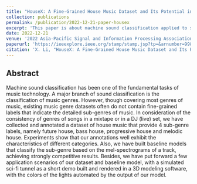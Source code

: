 ```yaml
---
title: "HouseX: A Fine-Grained House Music Dataset and Its Potential in the Music Industry"
collection: publications
permalink: /publication/2022-12-21-paper-housex
excerpt: 'This paper is about machine sound classification applied to sub-genres of electronic dance music.'
date: 2022-12-21
venue: '2022 Asia-Pacific Signal and Information Processing Association Annual Summit and Conference (APSIPA ASC)'
paperurl: 'https://ieeexplore.ieee.org/stamp/stamp.jsp?tp=&arnumber=9980316'
citation: 'X. Li, "HouseX: A Fine-Grained House Music Dataset and Its Potential in the Music Industry," *2022 Asia-Pacific Signal and Information Processing Association Annual Summit and Conference (APSIPA ASC)*, Chiang Mai, Thailand, 2022, pp. 335-341, doi: 10.23919/APSIPAASC55919.2022.9980316.'
---
```

## Abstract
Machine sound classification has been one of the fundamental tasks of music technology. A major branch of sound classification is the classification of music genres. However, though covering most genres of music, existing music genre datasets often do not contain fine-grained labels that indicate the detailed sub-genres of music. In consideration of the consistency of genres of songs in a mixtape or in a DJ (live) set, we have collected and annotated a dataset of house music that provide 4 sub-genre labels, namely future house, bass house, progressive house and melodic house. Experiments show that our annotations well exhibit the characteristics of different categories. Also, we have built baseline models that classify the sub-genre based on the mel-spectrograms of a track, achieving strongly competitive results. Besides, we have put forward a few application scenarios of our dataset and baseline model, with a simulated sci-fi tunnel as a short demo built and rendered in a 3D modeling software, with the colors of the lights automated by the output of our model.
